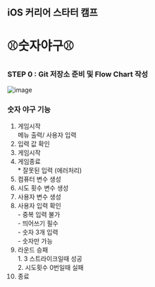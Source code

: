 ## iOS 커리어 스타터 캠프
# ⚾️숫자야구⚾️

### STEP 0 : Git 저장소 준비 및 Flow Chart 작성
![image](https://user-images.githubusercontent.com/67987230/208372395-e8df8571-4c49-4ac5-8f6d-add088324432.png)

### **숫자 야구 기능**

1. 게임시작 
  <br>메뉴 출력/ 사용자 입력 
2. 입력 값 확인 
1. 게임시작
2. 게임종료 
  <br>* 잘못된 입력 (에러처리)
3. 컴퓨터 변수 생성 
4. 시도 횟수 변수 생성 
5. 사용자 변수 생성 
6. 사용자 입력 확인
  <br>- 중복 입력 불가 
  <br>- 띄어쓰기 필수 
  <br>- 숫자 3개 입력 
  <br>- 숫자만 가능 
7. 라운드 승패
  <br>1. 3 스트라이크일때 성공 
  <br>2. 시도횟수 0번일때 실패 
8. 종료
